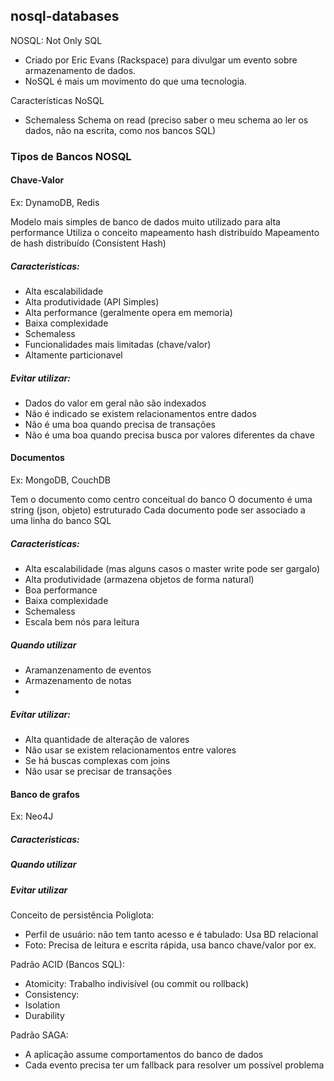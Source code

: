 ##  nosql-databases

NOSQL: Not Only SQL
 - Criado por Eric Evans (Rackspace) para divulgar um evento sobre armazenamento de dados.
 - NoSQL é mais um movimento do que uma tecnologia.

Características NoSQL

- Schemaless
Schema on read (preciso saber o meu schema ao ler os dados, não na escrita, como nos bancos SQL)

### Tipos de Bancos NOSQL

#### Chave-Valor
Ex: DynamoDB, Redis

Modelo mais simples de banco de dados  muito utilizado para alta performance
Utiliza o conceito mapeamento hash distribuído
Mapeamento de hash distribuído (Consistent Hash)

##### Caracteristicas:
- Alta escalabilidade
- Alta produtividade (API Simples)
- Alta performance (geralmente opera em memoria)
- Baixa complexidade
- Schemaless
- Funcionalidades mais limitadas (chave/valor)
- Altamente particionavel

##### Evitar utilizar:
- Dados do valor em geral não são indexados
- Não é indicado se existem relacionamentos entre dados
- Não é uma boa quando precisa de transações
- Não é uma boa quando precisa busca por valores diferentes da chave

#### Documentos
Ex: MongoDB, CouchDB

Tem o documento como centro conceitual do banco
O documento é uma string (json, objeto) estruturado
Cada documento pode ser associado a uma linha do banco SQL

##### Caracteristicas:
- Alta escalabilidade (mas alguns casos o master write pode ser gargalo)
- Alta produtividade (armazena objetos de forma natural)
- Boa performance
- Baixa complexidade
- Schemaless
- Escala bem nós para leitura

##### Quando utilizar
- Aramanzenamento de eventos 
- Armazenamento de notas 
- 
##### Evitar utilizar:
- Alta quantidade de alteração de valores
- Não usar se existem relacionamentos entre valores
- Se há buscas complexas com joins
- Não usar se precisar de transações


#### Banco de grafos
Ex: Neo4J

##### Caracteristicas:

##### Quando utilizar

##### Evitar utilizar


Conceito de persistência Poliglota:
 - Perfil de usuário: não tem tanto acesso e é tabulado: Usa BD relacional
 - Foto: Precisa de leitura e escrita rápida, usa banco chave/valor por ex.

Padrão ACID (Bancos SQL):
- Atomicity: Trabalho indivisível (ou commit ou rollback)
- Consistency: 
- Isolation
- Durability

Padrão SAGA:
- A aplicação assume comportamentos do banco de dados
- Cada evento precisa ter um fallback para resolver um possível problema
  

